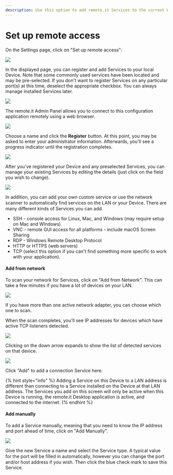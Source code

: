 ```yaml
---
description: Use this option to add remote.it Services to the current Windows or Mac PC.
---
```


# Set up remote access

On the Settings page, click on "Set up remote access":

![](../../../.gitbook/assets/image%20%28425%29.png)

In the displayed page, you can register and add Services to your local Device. Note that some commonly used services have been located and may be pre-selected.  If you don't want to register Services on any particular port\(s\) at this time, deselect the appropriate checkbox.  You can always manage installed Services later.

![](../../../.gitbook/assets/image%20%28450%29.png)

The remote.it Admin Panel allows you to connect to this configuration application remotely using a web browser.  

![](../../../.gitbook/assets/image%20%2816%29.png)

Choose a name and click the **Register** button. At this point, you may be asked to enter your administrator information.  Afterwards, you'll see a progress indicator until the registration completes.

![](../../../.gitbook/assets/image%20%28163%29.png)

After you've registered your Device and any preselected Services, you can manage your existing Services by editing the details \(just click on the field you wish to change\).  

![](../../../.gitbook/assets/image%20%28413%29.png)

In addition, you can add your own custom service or use the network scanner to automatically ﬁnd services on the LAN or your Device. There are many different kinds of Services you can add. 

* SSH - console access for Linux, Mac, and Windows \(may require setup on Mac and WIndows\)
* VNC - remote GUI access for all platforms - include macOS Screen Sharing
* RDP - Windows Remote Desktop Protocol 
* HTTP or HTTPS \(web servers\)
* TCP \(select this option if you can't find something more specific to work with your application\). 

#### Add from network

To scan your network for Services, click on "Add from Network".  This can take a few minutes if you have a lot of devices on your LAN.

![](../../../.gitbook/assets/image%20%28290%29.png)

If you have more than one active network adapter, you can choose which one to scan.

When the scan completes, you'll see IP addresses for devices which have active TCP listeners detected.

![](../../../.gitbook/assets/image%20%28217%29.png)

Clicking on the down arrow expands to show the list of detected services on that device.

![](../../../.gitbook/assets/image%20%2837%29.png)

Click "Add" to add a connection Service here. 

{% hint style="info" %}
Adding a Service on this Device to a LAN address is different than connecting to a Service installed on the Device at that LAN address.  The Services you add on this screen will only be active when this Device is running, the remote.it Desktop application is active, and connected to the internet.
{% endhint %}

#### Add manually

To add a Service manually, meaning that you need to know the IP address and port ahead of time, click on "Add Manually". 

![](../../../.gitbook/assets/image%20%28381%29.png)

Give the new Service a name and select the Service type. A typical value for the port will be ﬁlled in automatically, however you can change the port and/or host address if you wish. Then click the blue check mark to save this Service.



